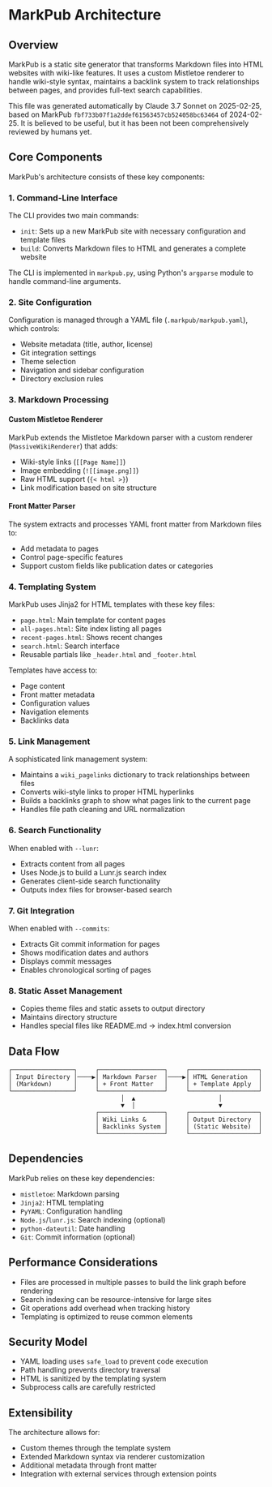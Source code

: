# MarkPub Architecture

## Overview

MarkPub is a static site generator that transforms Markdown files into HTML websites with wiki-like features. It uses a custom Mistletoe renderer to handle wiki-style syntax, maintains a backlink system to track relationships between pages, and provides full-text search capabilities.

This file was generated automatically by Claude 3.7 Sonnet on 2025-02-25, based on MarkPub `fbf733b07f1a2ddef61563457cb524058bc63464` of 2024-02-25. It is believed to be useful, but it has been not been comprehensively reviewed by humans yet.

## Core Components

MarkPub's architecture consists of these key components:

### 1. Command-Line Interface

The CLI provides two main commands:
- `init`: Sets up a new MarkPub site with necessary configuration and template files
- `build`: Converts Markdown files to HTML and generates a complete website

The CLI is implemented in `markpub.py`, using Python's `argparse` module to handle command-line arguments.

### 2. Site Configuration

Configuration is managed through a YAML file (`.markpub/markpub.yaml`), which controls:
- Website metadata (title, author, license)
- Git integration settings
- Theme selection
- Navigation and sidebar configuration
- Directory exclusion rules

### 3. Markdown Processing

#### Custom Mistletoe Renderer

MarkPub extends the Mistletoe Markdown parser with a custom renderer (`MassiveWikiRenderer`) that adds:
- Wiki-style links (`[[Page Name]]`)
- Image embedding (`![[image.png]]`)
- Raw HTML support (`{< html >}`)
- Link modification based on site structure

#### Front Matter Parser

The system extracts and processes YAML front matter from Markdown files to:
- Add metadata to pages
- Control page-specific features
- Support custom fields like publication dates or categories

### 4. Templating System

MarkPub uses Jinja2 for HTML templates with these key files:
- `page.html`: Main template for content pages
- `all-pages.html`: Site index listing all pages
- `recent-pages.html`: Shows recent changes
- `search.html`: Search interface
- Reusable partials like `_header.html` and `_footer.html`

Templates have access to:
- Page content
- Front matter metadata
- Configuration values
- Navigation elements
- Backlinks data

### 5. Link Management

A sophisticated link management system:
- Maintains a `wiki_pagelinks` dictionary to track relationships between files
- Converts wiki-style links to proper HTML hyperlinks
- Builds a backlinks graph to show what pages link to the current page
- Handles file path cleaning and URL normalization

### 6. Search Functionality

When enabled with `--lunr`:
- Extracts content from all pages
- Uses Node.js to build a Lunr.js search index
- Generates client-side search functionality
- Outputs index files for browser-based search

### 7. Git Integration

When enabled with `--commits`:
- Extracts Git commit information for pages
- Shows modification dates and authors
- Displays commit messages
- Enables chronological sorting of pages

### 8. Static Asset Management

- Copies theme files and static assets to output directory
- Maintains directory structure
- Handles special files like README.md → index.html conversion

## Data Flow

```
┌─────────────────┐     ┌──────────────────┐     ┌───────────────────┐
│ Input Directory │────▶│ Markdown Parser  │────▶│ HTML Generation   │
│ (Markdown)      │     │ + Front Matter   │     │ + Template Apply  │
└─────────────────┘     └──────────────────┘     └───────────────────┘
                               │  ▲                       │
                               ▼  │                       ▼
                        ┌──────────────────┐     ┌───────────────────┐
                        │ Wiki Links &     │     │ Output Directory  │
                        │ Backlinks System │     │ (Static Website)  │
                        └──────────────────┘     └───────────────────┘
```

## Dependencies

MarkPub relies on these key dependencies:
- `mistletoe`: Markdown parsing
- `Jinja2`: HTML templating
- `PyYAML`: Configuration handling
- `Node.js`/`lunr.js`: Search indexing (optional)
- `python-dateutil`: Date handling
- `Git`: Commit information (optional)

## Performance Considerations

- Files are processed in multiple passes to build the link graph before rendering
- Search indexing can be resource-intensive for large sites
- Git operations add overhead when tracking history
- Templating is optimized to reuse common elements

## Security Model

- YAML loading uses `safe_load` to prevent code execution
- Path handling prevents directory traversal
- HTML is sanitized by the templating system
- Subprocess calls are carefully restricted

## Extensibility

The architecture allows for:
- Custom themes through the template system
- Extended Markdown syntax via renderer customization
- Additional metadata through front matter
- Integration with external services through extension points